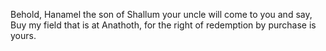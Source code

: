 Behold, Hanamel the son of Shallum your uncle will come to you and say, Buy my field that is at Anathoth, for the right of redemption by purchase is yours.
